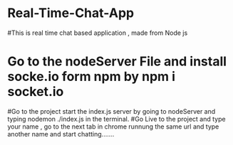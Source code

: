 # Real-Time-Chat-App
#This is real time chat based application , made from Node js 

# Go to the nodeServer File and install socke.io form npm by npm i socket.io
#Go to the project start the index.js server by going to nodeServer and typing nodemon ./index.js in the terminal.
#Go Live to the project and type your name , go to the next tab in chrome runnung the same url and type another name and start chatting.......
